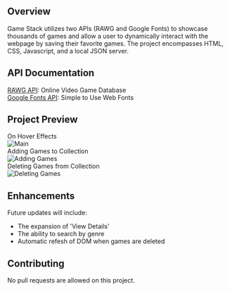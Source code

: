 ## Overview

Game Stack utilizes two APIs (RAWG and Google Fonts) to showcase thousands of games and allow a user to dynamically interact with the webpage by saving their favorite games. The project encompasses HTML, CSS, Javascript, and a local JSON server.  

## API Documentation

[RAWG API](https://rawg.io/apidocs): Online Video Game Database <br>
[Google Fonts API](https://developers.google.com/fonts): Simple to Use Web Fonts

## Project Preview
On Hover Effects <br>
![Main](/readme/main.gif) <br>
Adding Games to Collection <br>
![Adding Games](/readme/adding.gif) <br>
Deleting Games from Collection <br>
![Deleting Games](/readme/deleting.gif) <br>

## Enhancements

Future updates will include:
* The expansion of 'View Details'
* The ability to search by genre
* Automatic refesh of DOM when games are deleted

## Contributing

No pull requests are allowed on this project. 

